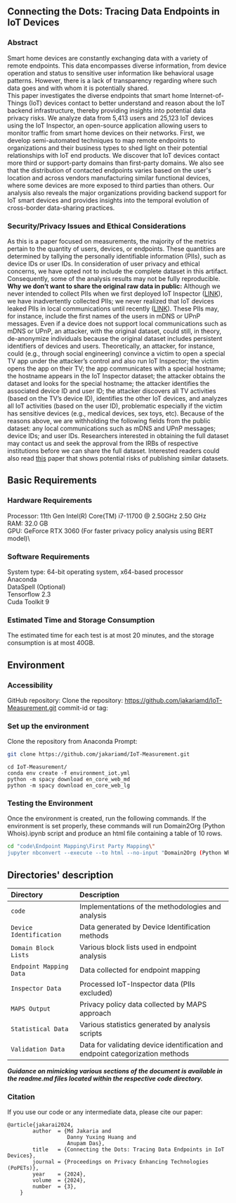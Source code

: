 ## **Connecting the Dots: Tracing Data Endpoints in IoT Devices**


### Abstract
Smart home devices are constantly exchanging data with a variety of remote endpoints.
This data encompasses diverse information, from device operation and status to sensitive user information like behavioral usage patterns.
However, there is a lack of transparency regarding where such data goes and with whom it is potentially shared.  
This paper investigates the diverse endpoints that smart home Internet-of-Things (IoT) devices contact to better understand and reason about the IoT backend infrastructure, thereby providing insights into potential data privacy risks.
We analyze data from 5,413 users and 25,123 IoT devices using the IoT Inspector, an open-source application allowing users to monitor traffic from smart home devices on their networks.
First, we develop semi-automated techniques to map remote endpoints to organizations and their business types to shed light on their potential relationships with IoT end products.
We discover that IoT devices contact more third or support-party domains than first-party domains.
We also see that the distribution of contacted endpoints varies based on the user's location and across vendors manufacturing similar functional devices, where some devices are more exposed to third parties than others.
Our analysis also reveals the major organizations providing backend support for IoT smart devices and provides insights into the temporal evolution of cross-border data-sharing practices.

### Security/Privacy Issues and Ethical Considerations
As this is a paper focused on measurements, the majority of the metrics pertain to the quantity of users, devices, or endpoints. These quantities are determined by tallying the personally identifiable information (PIIs), such as device IDs or user IDs. In consideration of user privacy and ethical concerns, we have opted not to include the complete dataset in this artifact. Consequently, some of the analysis results may not be fully reproducible.
**Why we don’t want to share the original raw data in public:** Although we never intended to collect PIIs when we first deployed IoT Inspector ([LINK](https://doi.org/10.1145/3397333)), we have inadvertently collected PIIs; we never realized that IoT devices leaked PIIs in local communications until recently ([LINK](https://doi.org/10.1145/3618257.3624830)). These PIIs may, for instance, include the first names of the users in mDNS or UPnP messages. Even if a device does not support local communications such as mDNS or UPnP, an attacker, with the original dataset, could still, in theory, de-anonymize individuals because the original dataset includes persistent identifiers of devices and users. Theoretically, an attacker, for instance, could (e.g., through social engineering) convince a victim to open a special TV app under the attacker’s control and also run IoT Inspector; the victim opens the app on their TV; the app communicates with a special hostname; the hostname appears in the IoT Inspector dataset; the attacker obtains the dataset and looks for the special hostname; the attacker identifies the associated device ID and user ID; the attacker discovers all TV activities (based on the TV’s device ID), identifies the other IoT devices, and analyzes all IoT activities (based on the user ID), problematic especially if the victim has sensitive devices (e.g., medical devices, sex toys, etc). Because of the reasons above, we are withholding the following fields from the public dataset: any local communications such as mDNS and UPnP messages; device IDs; and user IDs. Researchers interested in obtaining the full dataset may contact us and seek the approval from the IRBs of respective institutions before we can share the full dataset.
Interested readers could also read [this](https://www.cs.utexas.edu/~shmat/shmat_oak08netflix.pdf) paper that shows potential risks of publishing similar datasets.


## Basic Requirements

### Hardware Requirements
Processor:	11th Gen Intel(R) Core(TM) i7-11700 @ 2.50GHz   2.50 GHz\
RAM:	32.0 GB\
GPU:	GeForce RTX 3060 (For faster privacy policy analysis using BERT model)\

### Software Requirements
System type:	64-bit operating system, x64-based processor\
Anaconda \
DataSpell (Optional)\
Tensorflow 2.3\
Cuda Toolkit 9


### Estimated Time and Storage Consumption
The estimated time for each test is at most 20 minutes, and the storage consumption is at most 40GB.
## Environment

### Accessibility

GitHub repository: Clone the repository: https://github.com/jakariamd/IoT-Measurement.git 
commit-id or tag:

### Set up the environment

Clone the repository from Anaconda Prompt:
```bash
git clone https://github.com/jakariamd/IoT-Measurement.git
```
```
cd IoT-Measurement/
conda env create -f environment_iot.yml
python -m spacy download en_core_web_md
python -m spacy download en_core_web_lg
```


### Testing the Environment
Once the environment is created, run the following commands. If the environment is set properly, these commands will run Domain2Org (Python Whois).ipynb script and produce an html file containing a table of 10 rows.

```bash
cd "code\Endpoint Mapping\First Party Mapping\"
jupyter nbconvert --execute --to html --no-input "Domain2Org (Python Whois).ipynb"
```

## Directories' description
| Directory               | Description                                                                   |
|:------------------------|:------------------------------------------------------------------------------|
| `code`                  | Implementations of the methodologies and analysis                             |
| `Device Identification` | Data generated by Device Identification methods                               |
| `Domain Block Lists`    | Various block lists used in endpoint analysis                                 |
| `Endpoint Mapping Data` | Data collected for endpoint mapping                                           |
| `Inspector Data`        | Processed IoT-Inspector data (PIIs excluded)                                  |
| `MAPS Output`           | Privacy policy data collected by MAPS approach                                |
| `Statistical Data`      | Various statistics generated by analysis scripts                              |
| `Validation Data`       | Data for validating device identification and endpoint categorization methods |

***Guidance on mimicking various sections of the document is available in the 
readme.md files located within the respective code directory.***

### Citation
If you use our code or any intermediate data, please cite our paper:

```azure
@article{jakarai2024,
		author  = {Md Jakaria and
		           Danny Yuxing Huang and
                   Anupam Das},
		title   = {Connecting the Dots: Tracing Data Endpoints in IoT Devices},
		journal = {Proceedings on Privacy Enhancing Technologies (PoPETs)},
		year    = {2024},
		volume  = {2024},
		number  = {3},
	}
```